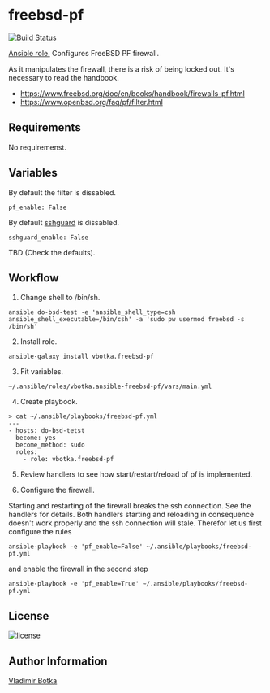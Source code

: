 freebsd-pf
==========

[![Build Status](https://travis-ci.org/vbotka/ansible-freebsd-pf.svg?branch=master)](https://travis-ci.org/vbotka/ansible-freebsd-pf)

[Ansible role.](https://galaxy.ansible.com/vbotka/freebsd-pf/)  Configures FreeBSD PF firewall.

As it manipulates the firewall, there is a risk of being locked out. It's necessary to read the handbook.
- https://www.freebsd.org/doc/en/books/handbook/firewalls-pf.html
- https://www.openbsd.org/faq/pf/filter.html


Requirements
------------

No requiremenst.


Variables
---------

By default the filter is dissabled.
```
pf_enable: False
```

By default [sshguard](https://www.sshguard.net/) is dissabled.
```
sshguard_enable: False
```

TBD (Check the defaults).


Workflow
--------

1) Change shell to /bin/sh.

```
ansible do-bsd-test -e 'ansible_shell_type=csh ansible_shell_executable=/bin/csh' -a 'sudo pw usermod freebsd -s /bin/sh'
```

2) Install role.

```
ansible-galaxy install vbotka.freebsd-pf
```

3) Fit variables.

```
~/.ansible/roles/vbotka.ansible-freebsd-pf/vars/main.yml
```

4) Create playbook.

```
> cat ~/.ansible/playbooks/freebsd-pf.yml
---
- hosts: do-bsd-tetst
  become: yes
  become_method: sudo
  roles:
    - role: vbotka.freebsd-pf
```

5) Review handlers to see how start/restart/reload of pf is implemented.

6) Configure the firewall.

Starting and restarting of the firewall breaks the ssh connection. See the handlers for details. Both handlers starting and reloading in consequence doesn't work properly and the ssh connection will stale. Therefor let us first configure the rules

```
ansible-playbook -e 'pf_enable=False' ~/.ansible/playbooks/freebsd-pf.yml
```

and enable the firewall in the second step

```
ansible-playbook -e 'pf_enable=True' ~/.ansible/playbooks/freebsd-pf.yml
```

License
-------

[![license](https://img.shields.io/badge/license-BSD-red.svg)](https://www.freebsd.org/doc/en/articles/bsdl-gpl/article.html)

Author Information
------------------

[Vladimir Botka](https://botka.link)
